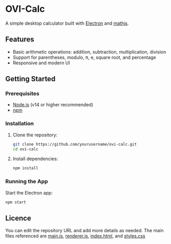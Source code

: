 # OVI-Calc

A simple desktop calculator built with [Electron](https://www.electronjs.org/) and [mathjs](https://mathjs.org/).

## Features

- Basic arithmetic operations: addition, subtraction, multiplication, division
- Support for parentheses, modulo, π, e, square root, and percentage
- Responsive and modern UI

## Getting Started

### Prerequisites

- [Node.js](https://nodejs.org/) (v14 or higher recommended)
- [npm](https://www.npmjs.com/)

### Installation

1. Clone the repository:
   ```sh
   git clone https://github.com/yourusername/ovi-calc.git
   cd ovi-calc

2. Install dependencies:
   ```sh
   npm install

### Running the App
Start the Electron app:
   ```sh
   npm start

```

## Licence
You can edit the repository URL and add more details as needed. The main files referenced are [main.js](http://_vscodecontentref_/1), [renderer.js](http://_vscodecontentref_/2), [index.html](http://_vscodecontentref_/3), and [styles.css](http://_vscodecontentref_/4)
